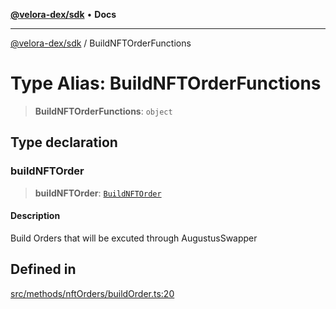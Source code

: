 [**@velora-dex/sdk**](../README.md) • **Docs**

***

[@velora-dex/sdk](../globals.md) / BuildNFTOrderFunctions

# Type Alias: BuildNFTOrderFunctions

> **BuildNFTOrderFunctions**: `object`

## Type declaration

### buildNFTOrder

> **buildNFTOrder**: [`BuildNFTOrder`](../-internal-/type-aliases/BuildNFTOrder.md)

#### Description

Build Orders that will be excuted through AugustusSwapper

## Defined in

[src/methods/nftOrders/buildOrder.ts:20](https://github.com/VeloraDEX/paraswap-sdk/blob/feat/velora/src/methods/nftOrders/buildOrder.ts#L20)
